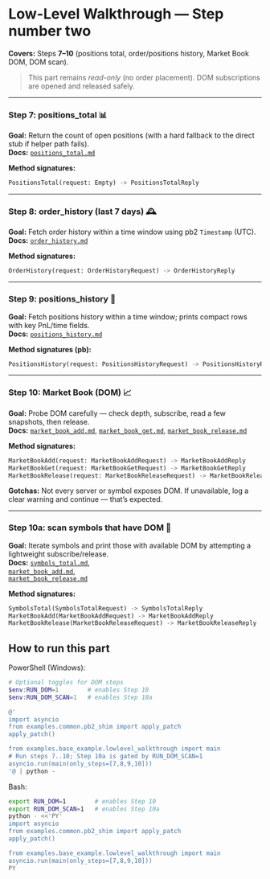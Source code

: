 # Low-Level Walkthrough — Step number two
**Covers:** Steps **7–10** (positions total, order/positions history, Market Book DOM, DOM scan).  

> This part remains *read-only* (no order placement). DOM subscriptions are opened and released safely.

---

### Step 7: positions_total 📊
**Goal:** Return the count of open positions (with a hard fallback to the direct stub if helper path fails).  
**Docs:** [`positions_total.md`](../../MT5Account/Orders_Positions_History/positions_total.md)

**Method signatures:**
```python
PositionsTotal(request: Empty) -> PositionsTotalReply
```

---

### Step 8: order_history (last 7 days) 🕰️
**Goal:** Fetch order history within a time window using pb2 `Timestamp` (UTC).  
**Docs:** [`order_history.md`](../../MT5Account/Orders_Positions_History/order_history.md)

**Method signatures:**
```python
OrderHistory(request: OrderHistoryRequest) -> OrderHistoryReply
```

---

### Step 9: positions_history 📜
**Goal:** Fetch positions history within a time window; prints compact rows with key PnL/time fields.  
**Docs:** [`positions_history.md`](../../MT5Account/Orders_Positions_History/positions_history.md)

**Method signatures (pb):**
```python
PositionsHistory(request: PositionsHistoryRequest) -> PositionsHistoryReply
```

---

### Step 10: Market Book (DOM) 📈
**Goal:** Probe DOM carefully — check depth, subscribe, read a few snapshots, then release.  
**Docs:** [`market_book_add.md`](../../MT5Account/Symbols_and_Market/market_book_add.md), [`market_book_get.md`](../../MT5Account/Symbols_and_Market/market_book_get.md), [`market_book_release.md`](../../MT5Account/Symbols_and_Market/market_book_release.md)
  

**Method signatures:**
```python
MarketBookAdd(request: MarketBookAddRequest) -> MarketBookAddReply
MarketBookGet(request: MarketBookGetRequest) -> MarketBookGetReply
MarketBookRelease(request: MarketBookReleaseRequest) -> MarketBookReleaseReply
```
**Gotchas:** Not every server or symbol exposes DOM. If unavailable, log a clear warning and continue — that’s expected.

---

### Step 10a: scan symbols that have DOM 🔎
**Goal:** Iterate symbols and print those with available DOM by attempting a lightweight subscribe/release.  
**Docs:** [`symbols_total.md`](../../MT5Account/Symbols_and_Market/symbols_total.md),  
[`market_book_add.md`](../../MT5Account/Symbols_and_Market/market_book_add.md),  
[`market_book_release.md`](../../MT5Account/Symbols_and_Market/market_book_release.md)

**Method signatures:**
```python
SymbolsTotal(SymbolsTotalRequest) -> SymbolsTotalReply
MarketBookAdd(MarketBookAddRequest) -> MarketBookAddReply
MarketBookRelease(MarketBookReleaseRequest) -> MarketBookReleaseReply
```

## How to run this part
PowerShell (Windows):
```powershell
# Optional toggles for DOM steps
$env:RUN_DOM=1        # enables Step 10
$env:RUN_DOM_SCAN=1   # enables Step 10a

@'
import asyncio
from examples.common.pb2_shim import apply_patch
apply_patch()

from examples.base_example.lowlevel_walkthrough import main
# Run steps 7..10; Step 10a is gated by RUN_DOM_SCAN=1
asyncio.run(main(only_steps=[7,8,9,10]))
'@ | python -

```

Bash:
```bash
export RUN_DOM=1        # enables Step 10
export RUN_DOM_SCAN=1   # enables Step 10a
python - <<'PY'
import asyncio
from examples.common.pb2_shim import apply_patch
apply_patch()

from examples.base_example.lowlevel_walkthrough import main
asyncio.run(main(only_steps=[7,8,9,10]))
PY
```
